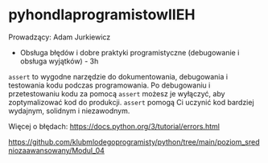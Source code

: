 # pyhondlaprogramistowIIEH

Prowadzący: Adam Jurkiewicz
- Obsługa błędów i dobre praktyki programistyczne (debugowanie i obsługa
wyjątków) - 3h

`assert` to wygodne narzędzie do dokumentowania, debugowania i testowania kodu podczas programowania. 
Po debugowaniu i przetestowaniu kodu za pomocą `assert` możesz je wyłączyć, aby zoptymalizować kod do produkcji. 
`assert` pomogą Ci uczynić kod bardziej wydajnym, solidnym i niezawodnym.

Więcej o błędach: https://docs.python.org/3/tutorial/errors.html

https://github.com/klubmlodegoprogramisty/python/tree/main/poziom_sredniozaawansowany/Modul_04
